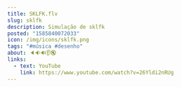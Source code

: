 ```yaml
---
title: SKLFK.flv
slug: sklfk
description: Simulação de sklfk
posted: "1585840072033"
icon: /img/icons/sklfk.png
tags: "#música #desenho"
about: 🔈🔉🔊👂🔇
links:
  - text: YouTube
    link: https://www.youtube.com/watch?v=26Yldi2nRUg
---
```

<vid-yt url="https://www.youtube.com/watch?v=26Yldi2nRUg"></vid-yt>